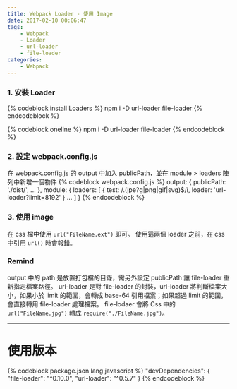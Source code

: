 ```yaml
---
title: Webpack Loader - 使用 Image
date: 2017-02-10 00:06:47
tags:
    - Webpack
    - Loader
    - url-loader
    - file-loader
categories:
    - Webpack
---
```

### 1. 安裝 Loader
{% codeblock install Loaders %}
npm i -D url-loader
         file-loader
{% endcodeblock %}

{% codeblock oneline %}
npm i -D url-loader file-loader
{% endcodeblock %}

<!-- more -->

### 2. 設定 webpack.config.js
在 webpack.config.js 的 output 中加入 publicPath，並在 module > loaders 陣列中新增一個物件
{% codeblock webpack.config.js %}
output: {
    publicPath: './dist/',
    ...
},
module: {
    loaders: [
        {
            test: /\.(jpe?g|png|gif|svg)$/i,
            loader: 'url-loader?limit=8192'
        }
        ...
    ]
}
{% endcodeblock %}

### 3. 使用 image
在 css 檔中使用 `url("FileName.ext")` 即可。
使用這兩個 loader 之前，在 css 中引用 `url()` 時會報錯。

### Remind
output 中的 path 是放置打包檔的目錄，需另外設定 publicPath 讓 file-loader 重新指定檔案路徑。
url-loader 是對 file-loader 的封裝，url-loader 將判斷檔案大小，如果小於 limit 的範圍，會轉成 base-64 引用檔案；如果超過 limit 的範圍，會直接轉用 file-loader 處理檔案。
file-lodaer 會將 Css 中的 `url("FileName.jpg")` 轉成 `require("./FileName.jpg")`。

---

# 使用版本
{% codeblock package.json lang:javascript %}
"devDependencies": {  
  "file-loader": "^0.10.0",
  "url-loader": "^0.5.7"
}
{% endcodeblock %}
